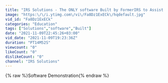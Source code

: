 ```yaml
---
title: "IRS Solutions - The ONLY software Built by FormerIRS to Assist YOU"
image: "https:\/\/i.ytimg.com\/vi\/Fa8Dz1ExECk\/hqdefault.jpg"
vid_id: "Fa8Dz1ExECk"
categories: "Education"
tags: ["Solutions","software","Built"]
date: "2021-11-09T22:45:26+03:00"
vid_date: "2021-11-09T19:23:36Z"
duration: "PT14M52S"
viewcount: "0"
likeCount: "0"
dislikeCount: "0"
channel: "IRS Solutions"
---
```

{% raw %}Software Demonstration{% endraw %}
